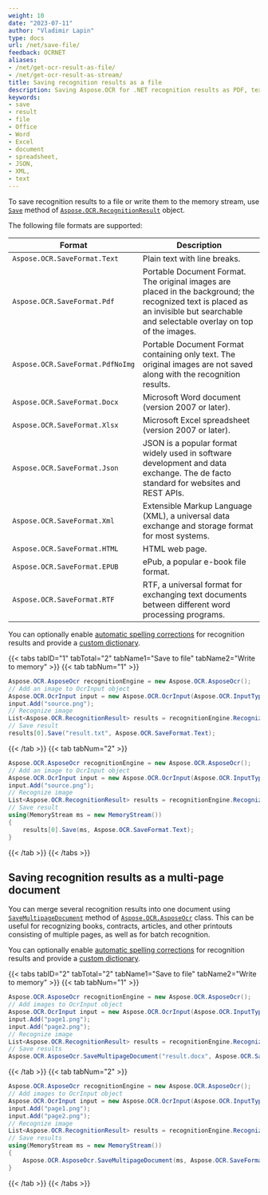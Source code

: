 ```yaml
---
weight: 10
date: "2023-07-11"
author: "Vladimir Lapin"
type: docs
url: /net/save-file/
feedback: OCRNET
aliases:
- /net/get-ocr-result-as-file/
- /net/get-ocr-result-as-stream/
title: Saving recognition results as a file
description: Saving Aspose.OCR for .NET recognition results as PDF, text, Word, or Excel documents, as well as XML and JSON files.
keywords:
- save
- result
- file
- Office
- Word
- Excel
- document
- spreadsheet,
- JSON,
- XML,
- text
---
```


To save recognition results to a file or write them to the memory stream, use [`Save`](https://reference.aspose.com/ocr/net/aspose.ocr/recognitionresult/save/) method of [`Aspose.OCR.RecognitionResult`](https://reference.aspose.com/ocr/net/aspose.ocr/recognitionresult/) object.

The following file formats are supported:

Format | Description
------ | -----------
`Aspose.OCR.SaveFormat.Text` | Plain text with line breaks.
`Aspose.OCR.SaveFormat.Pdf` | Portable Document Format. The original images are placed in the background; the recognized text is placed as an invisible but searchable and selectable overlay on top of the images.
`Aspose.OCR.SaveFormat.PdfNoImg` | Portable Document Format containing only text. The original images are not saved along with the recognition results.
`Aspose.OCR.SaveFormat.Docx` | Microsoft Word document (version 2007 or later).
`Aspose.OCR.SaveFormat.Xlsx` | Microsoft Excel spreadsheet (version 2007 or later).
`Aspose.OCR.SaveFormat.Json` | JSON is a popular format widely used in software development and data exchange. The de facto standard for websites and REST APIs.
`Aspose.OCR.SaveFormat.Xml` | Extensible Markup Language (XML), a universal data exchange and storage format for most systems.
`Aspose.OCR.SaveFormat.HTML` | HTML web page.
`Aspose.OCR.SaveFormat.EPUB` | ePub, a popular e-book file format.
`Aspose.OCR.SaveFormat.RTF` | RTF, a universal format for exchanging text documents between different word processing programs.

You can optionally enable [automatic spelling corrections](/ocr/net/automatic-spelling-correction/) for recognition results and provide a [custom dictionary](/ocr/net/dictionaries/).

{{< tabs tabID="1" tabTotal="2" tabName1="Save to file" tabName2="Write to memory" >}}
{{< tab tabNum="1" >}}
```csharp
Aspose.OCR.AsposeOcr recognitionEngine = new Aspose.OCR.AsposeOcr();
// Add an image to OcrInput object
Aspose.OCR.OcrInput input = new Aspose.OCR.OcrInput(Aspose.OCR.InputType.SingleImage);
input.Add("source.png");
// Recognize image
List<Aspose.OCR.RecognitionResult> results = recognitionEngine.Recognize(input);
// Save result
results[0].Save("result.txt", Aspose.OCR.SaveFormat.Text);
```
{{< /tab >}}
{{< tab tabNum="2" >}}
```csharp
Aspose.OCR.AsposeOcr recognitionEngine = new Aspose.OCR.AsposeOcr();
// Add an image to OcrInput object
Aspose.OCR.OcrInput input = new Aspose.OCR.OcrInput(Aspose.OCR.InputType.SingleImage);
input.Add("source.png");
// Recognize image
List<Aspose.OCR.RecognitionResult> results = recognitionEngine.Recognize(input);
// Save result
using(MemoryStream ms = new MemoryStream())
{
	results[0].Save(ms, Aspose.OCR.SaveFormat.Text);
}
```
{{< /tab >}}
{{< /tabs >}}

## Saving recognition results as a multi-page document

You can merge several recognition results into one document using [`SaveMultipageDocument`](https://reference.aspose.com/ocr/net/aspose.ocr/asposeocr/savemultipagedocument/) method of [`Aspose.OCR.AsposeOcr`](https://reference.aspose.com/ocr/net/aspose.ocr/asposeocr/) class. This can be useful for recognizing books, contracts, articles, and other printouts consisting of multiple pages, as well as for batch recognition.

You can optionally enable [automatic spelling corrections](/ocr/net/automatic-spelling-correction/) for recognition results and provide a [custom dictionary](/ocr/net/dictionaries/).

{{< tabs tabID="2" tabTotal="2" tabName1="Save to file" tabName2="Write to memory" >}}
{{< tab tabNum="1" >}}
```csharp
Aspose.OCR.AsposeOcr recognitionEngine = new Aspose.OCR.AsposeOcr();
// Add images to OcrInput object
Aspose.OCR.OcrInput input = new Aspose.OCR.OcrInput(Aspose.OCR.InputType.SingleImage);
input.Add("page1.png");
input.Add("page2.png");
// Recognize image
List<Aspose.OCR.RecognitionResult> results = recognitionEngine.Recognize(input);
// Save results
Aspose.OCR.AsposeOcr.SaveMultipageDocument("result.docx", Aspose.OCR.SaveFormat.Docx, results);
```
{{< /tab >}}
{{< tab tabNum="2" >}}
```csharp
Aspose.OCR.AsposeOcr recognitionEngine = new Aspose.OCR.AsposeOcr();
// Add images to OcrInput object
Aspose.OCR.OcrInput input = new Aspose.OCR.OcrInput(Aspose.OCR.InputType.SingleImage);
input.Add("page1.png");
input.Add("page2.png");
// Recognize image
List<Aspose.OCR.RecognitionResult> results = recognitionEngine.Recognize(input);
// Save results
using(MemoryStream ms = new MemoryStream())
{
	Aspose.OCR.AsposeOcr.SaveMultipageDocument(ms, Aspose.OCR.SaveFormat.Docx, results);
}
```
{{< /tab >}}
{{< /tabs >}}
